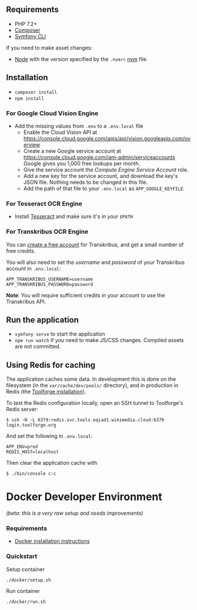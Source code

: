 ## Requirements #

* PHP 7.2+
* [Composer](http://getcomposer.org/)
* [Symfony CLI](https://symfony.com/download)

If you need to make asset changes:

* [Node](https://nodejs.org) with the version specified by the `.nvmrc` [nvm](https://github.com/nvm-sh/nvm#installing-and-updating) file.

## Installation ##

* `composer install`
* `npm install`

### For Google Cloud Vision Engine ###

* Add the missing values from `.env` to a `.env.local` file
  * Enable the Cloud Vision API at https://console.cloud.google.com/apis/api/vision.googleapis.com/overview
  * Create a new Google service account at https://console.cloud.google.com/iam-admin/serviceaccounts Google gives you 1,000 free lookups per month.
  * Give the service account the *Compute Engine Service Account* role.
  * Add a new key for the service account, and download the key's JSON file. Nothing needs to be changed in this file.
  * Add the path of that file to your `.env.local` as `APP_GOOGLE_KEYFILE`.

### For Tesseract OCR Engine ###
* Install [Tesseract](https://tesseract-ocr.github.io) and make sure it's in your `$PATH`

### For Transkribus OCR Engine ###

You can [create a free account](https://readcoop.eu/transkribus/?sc=Transkribus) for Transkribus, and get a small number of free credits.

You will also need to set the *username* and *password* of your Transkribus account in `.env.local`:

```dotenv
APP_TRANSKRIBUS_USERNAME=username
APP_TRANSKRIBUS_PASSWORD=password
```

**Note**: You will require sufficient credits in your account to use the Transkribus API.

## Run the application ##
* `symfony serve` to start the application
* `npm run watch` if you need to make JS/CSS changes. Compiled assets are not committed.

## Using Redis for caching

The application caches some data.
In development this is done on the filesystem (in the `var/cache/dev/pools/` directory),
and in production in Redis
(the [Toolforge installation](https://wikitech.wikimedia.org/wiki/Help:Toolforge/Redis_for_Toolforge)).

To test the Redis configuration locally, open an SSH tunnel to Toolforge's Redis server:

```console
$ ssh -N -L 6379:redis.svc.tools.eqiad1.wikimedia.cloud:6379 login.toolforge.org
```

And set the following in `.env.local`:

```dotenv
APP_ENV=prod
REDIS_HOST=localhost
```

Then clear the application cache with

```console
$ ./bin/console c:c
```

Docker Developer Environment
============================

_(beta: this is a very raw setup and needs improvements)_

### Requirements

  - [Docker installation instructions][docker-install]

[docker-install]: https://docs.docker.com/install/

### Quickstart

Setup container
```
./docker/setup.sh
```

Run container
```
./docker/run.sh
```

